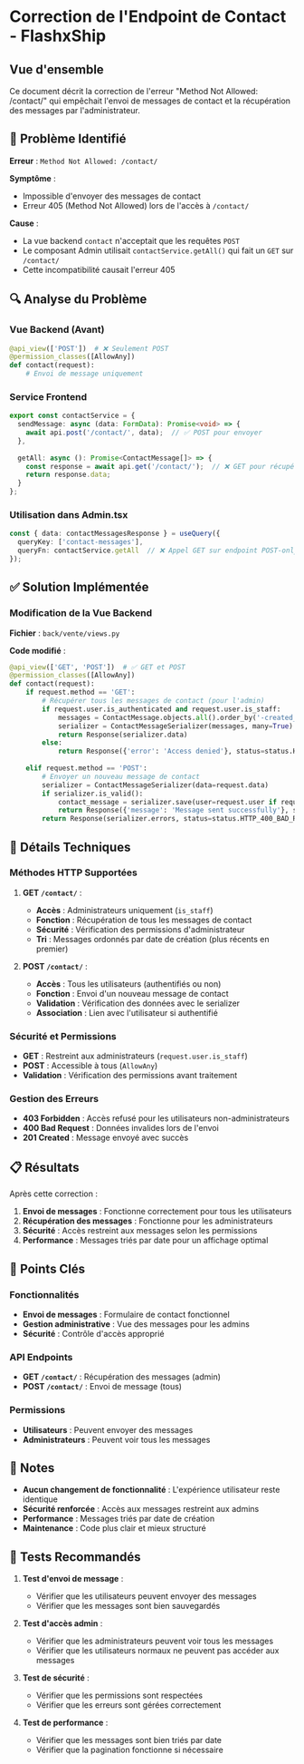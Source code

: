 # Correction de l'Endpoint de Contact - FlashxShip

## Vue d'ensemble

Ce document décrit la correction de l'erreur "Method Not Allowed: /contact/" qui empêchait l'envoi de messages de contact et la récupération des messages par l'administrateur.

## 🐛 **Problème Identifié**

**Erreur** : `Method Not Allowed: /contact/`

**Symptôme** : 
- Impossible d'envoyer des messages de contact
- Erreur 405 (Method Not Allowed) lors de l'accès à `/contact/`

**Cause** : 
- La vue backend `contact` n'acceptait que les requêtes `POST`
- Le composant Admin utilisait `contactService.getAll()` qui fait un `GET` sur `/contact/`
- Cette incompatibilité causait l'erreur 405

## 🔍 **Analyse du Problème**

### **Vue Backend (Avant)**
```python
@api_view(['POST'])  # ❌ Seulement POST
@permission_classes([AllowAny])
def contact(request):
    # Envoi de message uniquement
```

### **Service Frontend**
```typescript
export const contactService = {
  sendMessage: async (data: FormData): Promise<void> => {
    await api.post('/contact/', data);  // ✅ POST pour envoyer
  },
  
  getAll: async (): Promise<ContactMessage[]> => {
    const response = await api.get('/contact/');  // ❌ GET pour récupérer
    return response.data;
  }
};
```

### **Utilisation dans Admin.tsx**
```typescript
const { data: contactMessagesResponse } = useQuery({
  queryKey: ['contact-messages'],
  queryFn: contactService.getAll  // ❌ Appel GET sur endpoint POST-only
});
```

## ✅ **Solution Implémentée**

### **Modification de la Vue Backend**

**Fichier** : `back/vente/views.py`

**Code modifié** :
```python
@api_view(['GET', 'POST'])  # ✅ GET et POST
@permission_classes([AllowAny])
def contact(request):
    if request.method == 'GET':
        # Récupérer tous les messages de contact (pour l'admin)
        if request.user.is_authenticated and request.user.is_staff:
            messages = ContactMessage.objects.all().order_by('-created_at')
            serializer = ContactMessageSerializer(messages, many=True)
            return Response(serializer.data)
        else:
            return Response({'error': 'Access denied'}, status=status.HTTP_403_FORBIDDEN)
    
    elif request.method == 'POST':
        # Envoyer un nouveau message de contact
        serializer = ContactMessageSerializer(data=request.data)
        if serializer.is_valid():
            contact_message = serializer.save(user=request.user if request.user.is_authenticated else None)
            return Response({'message': 'Message sent successfully'}, status=status.HTTP_201_CREATED)
        return Response(serializer.errors, status=status.HTTP_400_BAD_REQUEST)
```

## 🔧 **Détails Techniques**

### **Méthodes HTTP Supportées**

1. **GET `/contact/`** :
   - **Accès** : Administrateurs uniquement (`is_staff`)
   - **Fonction** : Récupération de tous les messages de contact
   - **Sécurité** : Vérification des permissions d'administrateur
   - **Tri** : Messages ordonnés par date de création (plus récents en premier)

2. **POST `/contact/`** :
   - **Accès** : Tous les utilisateurs (authentifiés ou non)
   - **Fonction** : Envoi d'un nouveau message de contact
   - **Validation** : Vérification des données avec le serializer
   - **Association** : Lien avec l'utilisateur si authentifié

### **Sécurité et Permissions**

- **GET** : Restreint aux administrateurs (`request.user.is_staff`)
- **POST** : Accessible à tous (`AllowAny`)
- **Validation** : Vérification des permissions avant traitement

### **Gestion des Erreurs**

- **403 Forbidden** : Accès refusé pour les utilisateurs non-administrateurs
- **400 Bad Request** : Données invalides lors de l'envoi
- **201 Created** : Message envoyé avec succès

## 📋 **Résultats**

Après cette correction :

1. **Envoi de messages** : Fonctionne correctement pour tous les utilisateurs
2. **Récupération des messages** : Fonctionne pour les administrateurs
3. **Sécurité** : Accès restreint aux messages selon les permissions
4. **Performance** : Messages triés par date pour un affichage optimal

## 🎯 **Points Clés**

### **Fonctionnalités**
- **Envoi de messages** : Formulaire de contact fonctionnel
- **Gestion administrative** : Vue des messages pour les admins
- **Sécurité** : Contrôle d'accès approprié

### **API Endpoints**
- **GET `/contact/`** : Récupération des messages (admin)
- **POST `/contact/`** : Envoi de message (tous)

### **Permissions**
- **Utilisateurs** : Peuvent envoyer des messages
- **Administrateurs** : Peuvent voir tous les messages

## 📝 **Notes**

- **Aucun changement de fonctionnalité** : L'expérience utilisateur reste identique
- **Sécurité renforcée** : Accès aux messages restreint aux admins
- **Performance** : Messages triés par date de création
- **Maintenance** : Code plus clair et mieux structuré

## 🧪 **Tests Recommandés**

1. **Test d'envoi de message** :
   - Vérifier que les utilisateurs peuvent envoyer des messages
   - Vérifier que les messages sont bien sauvegardés

2. **Test d'accès admin** :
   - Vérifier que les administrateurs peuvent voir tous les messages
   - Vérifier que les utilisateurs normaux ne peuvent pas accéder aux messages

3. **Test de sécurité** :
   - Vérifier que les permissions sont respectées
   - Vérifier que les erreurs sont gérées correctement

4. **Test de performance** :
   - Vérifier que les messages sont bien triés par date
   - Vérifier que la pagination fonctionne si nécessaire
